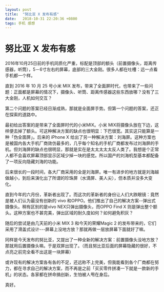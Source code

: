 ```yaml
---
layout: post
title:  "努比亚 X 发布有感"
date:   2018-10-31 22:20:36 +0800
tags: 手机 感想
---
```

# 努比亚 X 发布有感
2016年10月25日前的手机同质化严重，标配是顶部的额头（前置摄像头，距离传感器，听筒），5－6寸左右的屏幕，底部的三大金刚。很多人都在吐槽：远一点看手机都一个样。

直到 2016 年 10 月 25 号小米 MIX 发布，带来了全面屏时代，也带来了一些问题：正面都是屏幕的情况下，摄像头、听筒、距离传感器这些东西放哪？没有了三大金刚，人机如何交互？

第二个问题的答案已经日渐成熟，那就是全面屏手势。但第一个问题的答案，还正在探索的道路中。

最初给出答案的是带来了全面屏时代的小米MIX。小米 MIX将摄像头放在下边，这样便去掉了额头。可这种解决方案的缺点也很明显：下巴很宽。其实这只能算是一种「伪全面屏」。后来的 iPhone X 给出了另一种解决方案：刘海屏。这种方案也是被国内各大手机厂商效仿最多的，几乎每个知名的手机厂商都发布过刘海屏的手机。但刘海屏的缺点也很明显，那就是实在是太太太太太反人类了。我想是个正常人都不会喜欢屏幕顶部显示区域少掉一块的感觉。所以国产的刘海机型基本都配备了一项反向隐藏刘海的功能。

后来很长的一段时间，各大厂商采用的全是刘海屏。唯一有进步的地方就是刘海越做越小，到后来演化出了所谓的珍珠屏（水滴屏、美人尖），但本质并没多大变化。

直到今年的六月份，革新者出现了。而这次的革新者的身份让人们大跌眼镜：竟然是被人们认为最没有创新的 vivo 和OPPO。他们推出了自己的解决方案--弹出式摄像头。稍有区别的是vivo NEX只弹出摄像头，而OPPO Find X 则是弹出整个额头。这种方案也不甚完美，弹出区域的耐久度如何？如何避免积灰？

随后的尝试是由几天前的小米 MIX 3 和今天的荣耀Magic 2 的发布带来的，它们采用了滑盖式设计---屏幕上没地方放？那就再做一层放屏幕下面就好了嘛。

同样是今天发布的努比亚，又提出了一种全新的解决方案：前置摄像头没地方放？那就用后置摄像头嘛。于是双屏出现了。（而且努比亚后面的屏幕隐藏的很好，不点亮之前完全看不出这是一块屏幕）

或许现有的解决方案各有各的不足，还远称不上完美，但我能看到各个厂商都在努力，都在寻求自己的解决方案，而不再是之前「买买零件拼凑一下就是一款新的手机」的状态。各家都在拼命搞创新，生怕被人甩在身后。

真好。